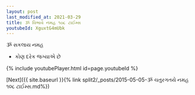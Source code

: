 ```yaml
---
layout: post
last_modified_at: 2021-03-29
title: ૐ વિભાવે નમહ ૧૦૮ ટાઈમ્સ
youtubeId: XguxtG4mUbk
---
```

 
 
 ૐ સકલાય નમહ  
 
 -  કોણ દરેક જગ્યાએ છે 
 
  
 
  
 
 
 
 
 
 


{% include youtubePlayer.html id=page.youtubeId %}
 
[Next]({{ site.baseurl }}{% link  split2/_posts/2015-05-05-ૐ ચતુરગતયે નમહ ૧૦૮ ટાઈમ્સ.md%})
 
